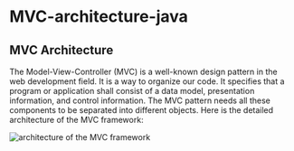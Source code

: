 # MVC-architecture-java
## MVC Architecture
The Model-View-Controller (MVC) is a well-known design pattern in the web development field. It is a way to organize our code.
It specifies that a program or application shall consist of a data model, presentation information, and control information. 
The MVC pattern needs all these components to be separated into different objects.
Here is the detailed architecture of the MVC framework:

![ architecture of the MVC framework](https://miro.medium.com/max/1152/1*MlKe5iQbpnRPmO8gOxU9_A.jpeg)
